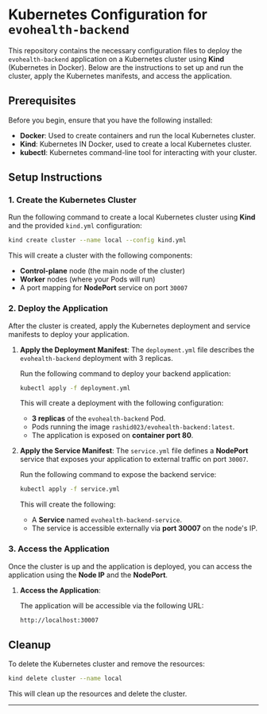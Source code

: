 # Kubernetes Configuration for `evohealth-backend`

This repository contains the necessary configuration files to deploy the `evohealth-backend` application on a Kubernetes cluster using **Kind** (Kubernetes in Docker). Below are the instructions to set up and run the cluster, apply the Kubernetes manifests, and access the application.

## Prerequisites

Before you begin, ensure that you have the following installed:

- **Docker**: Used to create containers and run the local Kubernetes cluster.
- **Kind**: Kubernetes IN Docker, used to create a local Kubernetes cluster.
- **kubectl**: Kubernetes command-line tool for interacting with your cluster.

## Setup Instructions

### 1. Create the Kubernetes Cluster

Run the following command to create a local Kubernetes cluster using **Kind** and the provided `kind.yml` configuration:

```bash
kind create cluster --name local --config kind.yml
```

This will create a cluster with the following components:

- **Control-plane** node (the main node of the cluster)
- **Worker** nodes (where your Pods will run)
- A port mapping for **NodePort** service on port `30007`

### 2. Deploy the Application

After the cluster is created, apply the Kubernetes deployment and service manifests to deploy your application.

1. **Apply the Deployment Manifest**:
   The `deployment.yml` file describes the `evohealth-backend` deployment with 3 replicas.

   Run the following command to deploy your backend application:

   ```bash
   kubectl apply -f deployment.yml
   ```

   This will create a deployment with the following configuration:

   - **3 replicas** of the `evohealth-backend` Pod.
   - Pods running the image `rashid023/evohealth-backend:latest`.
   - The application is exposed on **container port 80**.

2. **Apply the Service Manifest**:
   The `service.yml` file defines a **NodePort** service that exposes your application to external traffic on port `30007`.

   Run the following command to expose the backend service:

   ```bash
   kubectl apply -f service.yml
   ```

   This will create the following:

   - A **Service** named `evohealth-backend-service`.
   - The service is accessible externally via **port 30007** on the node's IP.

### 3. Access the Application

Once the cluster is up and the application is deployed, you can access the application using the **Node IP** and the **NodePort**.

1. **Access the Application**:

   The application will be accessible via the following URL:

   ```bash
   http://localhost:30007
   ```

## Cleanup

To delete the Kubernetes cluster and remove the resources:

```bash
kind delete cluster --name local
```

This will clean up the resources and delete the cluster.

---
